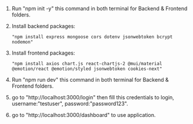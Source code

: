 1.  Run "npm init -y" this command in both terminal for Backend & Frontend folders.



2.  Install backend packages:

        "npm install express mongoose cors dotenv jsonwebtoken bcrypt nodemon"


3.  Install frontend packages:

        "npm install axios chart.js react-chartjs-2 @mui/material @emotion/react @emotion/styled jsonwebtoken cookies-next"


4.  Run "npm run dev" this command in both terminal for Backend & Frontend folders.


5.  go to "http://localhost:3000/login" then fill this credentials to login, username:"testuser", password:"password123".


6.  go to "http://localhost:3000/dashboard" to use application.


